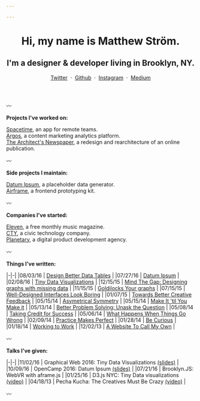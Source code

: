 ```yaml
---

---
```


<header class="l--mar-btm-m">
    <h1 class="t--size-xxl c--blue t--family-serif t--leading-small t--tracking-tight t--weight-bold">
Hi, my name is Matthew Ström.
    </h1>
    <h2>
I'm a designer &amp; developer living in Brooklyn, NY.
    </h2>

<div class="l--mar-top-s">
    <a href="https://twitter.com/ilikescience" target="_blank">Twitter</a>
    <span>&nbsp;·&nbsp;</span>
    <a href="https://github.com/ilikescience" target="_blank">Github</a>
    <span>&nbsp;·&nbsp;</span>
    <a href="https://instagram.com/ilikescience" target="_blank">Instagram</a>
    <span>&nbsp;·&nbsp;</span>
    <a href="https://medium.com/@ilikescience" target="_blank">Medium</a>
</div>
</header>

〰

**Projects I've worked on:**

[Spacetime](/projects/spacetime), an app for remote teams.<br/>
[Argos](/projects/argos), a content marketing analytics platform.<br/>
[The Architect's Newspaper](/projects/archpaper), a redesign and rearchitecture of an online publication.

〰

**Side projects I maintain:**

[Datum Ipsum](http://datumipsum.com), a placeholder data generator.<br/>
[Airframe](https://planetary.github.io/airframe), a frontend prototyping kit.<br/>

〰

**Companies I've started:**

[Eleven](/companies/eleven), a free monthly music magazine.<br/>
[CTY](/companies/cty), a civic technology company.<br/>
[Planetary](https://planetary.io), a digital product development agency.<br/>

〰

**Things I've written:**

|-|-|
|<span class="c--gray l--mar-right-s">08/03/16</span> | [Design Better Data Tables](/writing/tables) |
|<span class="c--gray l--mar-right-s">07/27/16</span> | [Datum Ipsum](/writing/datum-ipsum) |
|<span class="c--gray l--mar-right-s">02/08/16</span> | [Tiny Data Visualizations](/writing/tiny-data-viz) |
|<span class="c--gray l--mar-right-s">12/15/15</span> | [Mind The Gap: Designing graphs with missing data](/writing/gap) |
|<span class="c--gray l--mar-right-s">11/15/15</span> | [Goldilocks Your graphs](/writing/goldilocks) |
|<span class="c--gray l--mar-right-s">07/15/15</span> | [Well-Designed Interfaces Look Boring](/writing/boring) |
|<span class="c--gray l--mar-right-s">01/07/15</span> | [Towards Better Creative Feedback](/writing/feedback) |
|<span class="c--gray l--mar-right-s">05/15/14</span> | [Asymetrical Symmetry](/writing/go) |
|<span class="c--gray l--mar-right-s">05/15/14</span> | [Make It 'til You Make it](/writing/make-it) |
|<span class="c--gray l--mar-right-s">05/13/14</span> | [Better Problem Solving: Unask the Question](/writing/unask) |
|<span class="c--gray l--mar-right-s">05/08/14</span> | [Taking Credit for Success](/writing/success) |
|<span class="c--gray l--mar-right-s">05/06/14</span> | [What Happens When Things Go Wrong](/writing/wrong) |
|<span class="c--gray l--mar-right-s">02/09/14</span> | [Practice Makes Perfect](/writing/practice) |
|<span class="c--gray l--mar-right-s">01/28/14</span> | [Be Curious](/writing/curiosity) |
|<span class="c--gray l--mar-right-s">01/18/14</span> | [Working to Work](/writing/working) |
|<span class="c--gray l--mar-right-s">12/02/13</span> | [A Website To Call My Own](/writing/website) |


〰

**Talks I've given:**

|-|-|
|<span class="c--gray l--mar-right-s">11/02/16</span> | Graphical Web 2016: Tiny Data Visualizations [(slides)](slides.com/matthewstrom/tinycharts) |
|<span class="c--gray l--mar-right-s">10/09/16</span> | OpenCamp 2016: Datum Ipsum [(slides)](http://slides.com/matthewstrom/datumipsum) |
|<span class="c--gray l--mar-right-s">07/21/16</span> | Brooklyn.JS: WebVR with aframe.js |
|<span class="c--gray l--mar-right-s">01/25/16</span> | D3.js NYC: Tiny Data visualizations [(video)](https://www.youtube.com/watch?v=Gtlb8VIszrU) |
|<span class="c--gray l--mar-right-s">04/18/13</span> | Pecha Kucha: The Creatives Must Be Crazy [(video)](https://www.youtube.com/watch?v=xpb_0Tadu6g) |

〰
